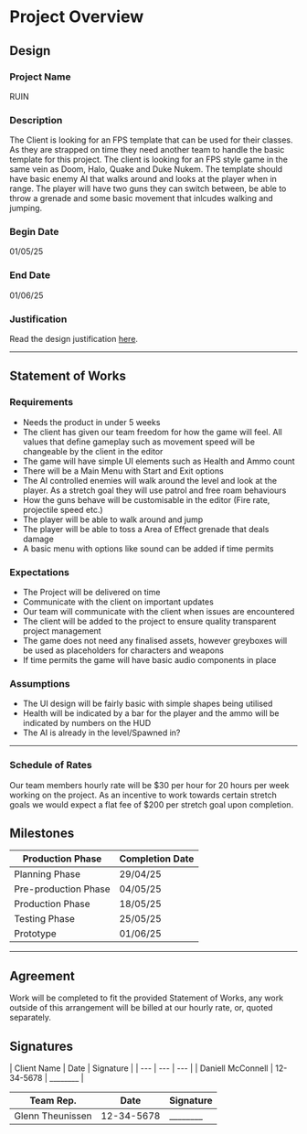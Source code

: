 # Project Overview
[//]: # (This section is an example structure for the proposal to your client.)

## Design
[//]: # (How will you meet the client's brief, their expectations, and their requirements.)

### Project Name
RUIN

### Description
[//]: # (This is the elevator pitch, sell the idea)
The Client is looking for an FPS template that can be used for their classes. As they are strapped on time they need another team to handle the basic template for this project. The client is looking for an FPS style game in the same vein as Doom, Halo, Quake and Duke Nukem. The template should have basic enemy AI that walks around and looks at the player when in range. The player will have two guns they can switch between, be able to throw a grenade and some basic movement that inlcudes walking and jumping.

### Begin Date

01/05/25

### End Date

01/06/25

### Justification
Read the design justification [here](project_justification.md).

---

## Statement of Works
[//]: # (This section is about managing expectations; list out all of the qualities that will be in the final product)

### Requirements
[//]: # (What are the requirements of the finished project?)
* Needs the product in under 5 weeks
* The client has given our team freedom for how the game will feel. All values that define gameplay such as movement speed will be changeable by the client in the editor
* The game will have simple UI elements such as Health and Ammo count
* There will be a Main Menu with Start and Exit options
* The AI controlled enemies will walk around the level and look at the player. As a stretch goal they will use patrol and free roam behaviours
* How the guns behave will be customisable in the editor (Fire rate, projectile speed etc.)
* The player will be able to walk around and jump
* The player will be able to toss a Area of Effect grenade that deals damage
*  A basic menu with options like sound can be added if time permits

### Expectations
[//]: # (What are the client's expectations?)
* The Project will be delivered on time
* Communicate with the client on important updates
* Our team will communicate with the client when issues are encountered
* The client will be added to the project to ensure quality transparent project management
* The game does not need any finalised assets, however greyboxes will be used as placeholders for characters and weapons
* If time permits the game will have basic audio components in place

### Assumptions
[//]: # (What are you assuming based on client responses)
* The UI design will be fairly basic with simple shapes being utilised 
* Health will be indicated by a bar for the player and the ammo will be indicated by numbers on the HUD
* The AI is already in the level/Spawned in? 

---

### Schedule of Rates
Our team members hourly rate will be $30 per hour for 20 hours per week working on the project. 
As an incentive to work towards certain stretch goals we would expect a flat fee of $200 per stretch goal upon completion. 


## Milestones

| Production Phase | Completion Date |
| --- | --- |
| Planning Phase | 29/04/25 |
| Pre-production Phase | 04/05/25 |
| Production Phase | 18/05/25 |
| Testing Phase | 25/05/25 |
| Prototype | 01/06/25 |

---

## Agreement
[//]: # (List out the arrangement)
Work will be completed to fit the provided Statement of Works, any work outside of this arrangement will be billed at our hourly rate, or, quoted separately.

## Signatures
[//]: # (If dealing in person, agreements should be signed so that additional work can be billed)
| Client Name | Date | Signature |
| --- | --- | --- |
| Daniell McConnell | 12-34-5678 | ________ |

| Team Rep. | Date | Signature |
| --- | --- | --- |
| Glenn Theunissen | 12-34-5678 | ________ |
